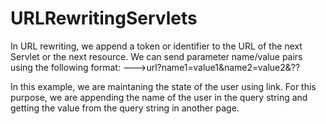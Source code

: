 # URLRewritingServlets

In URL rewriting, we append a token or identifier to the URL of the next Servlet or the next resource. 
We can send parameter name/value pairs using the following format: 
--->url?name1=value1&name2=value2&??

In this example, we are maintaning the state of the user using link. For this purpose, we are appending the name of the user in the query string and getting the value from the query string in another page.
